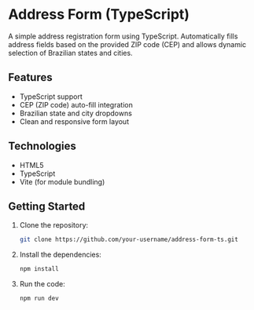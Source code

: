 # Address Form (TypeScript)

A simple address registration form using TypeScript. Automatically fills address fields based on the provided ZIP code (CEP) and allows dynamic selection of Brazilian states and cities.

## Features

- TypeScript support
- CEP (ZIP code) auto-fill integration
- Brazilian state and city dropdowns
- Clean and responsive form layout

## Technologies

- HTML5
- TypeScript
- Vite (for module bundling)

## Getting Started

1. Clone the repository:
   ```bash
   git clone https://github.com/your-username/address-form-ts.git
2. Install the dependencies:
   ```bash
   npm install
3. Run the code:
   ```bash
   npm run dev